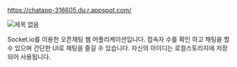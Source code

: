 https://chatapp-316605.du.r.appspot.com/

![제목 없음](https://user-images.githubusercontent.com/77217916/122509941-a5e99d80-d03f-11eb-904c-bff837c4799f.png)


Socket.io를 이용한 오픈채팅 웹 어플리케이션입니다.
접속자 수를 확인 하고 채팅을 할 수 있으며 간단한 UI로 채팅을 즐길 수 있습니다.
자신의 아이디는 로컬스토리지에 저장되어 사용됩니다.
